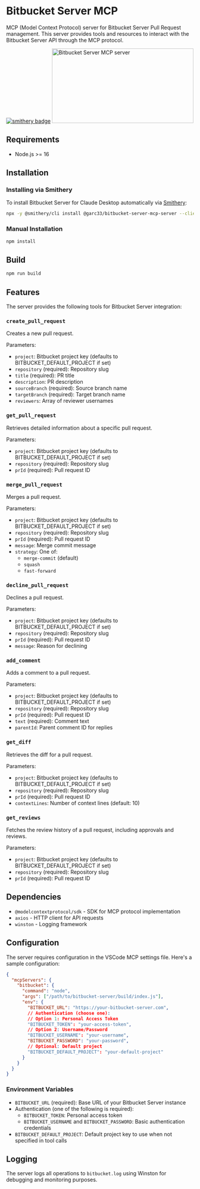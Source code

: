 # Bitbucket Server MCP

MCP (Model Context Protocol) server for Bitbucket Server Pull Request management. This server provides tools and resources to interact with the Bitbucket Server API through the MCP protocol.

[![smithery badge](https://smithery.ai/badge/@garc33/bitbucket-server-mcp-server)](https://smithery.ai/server/@garc33/bitbucket-server-mcp-server)
<a href="https://glama.ai/mcp/servers/jskr5c1zq3"><img width="380" height="200" src="https://glama.ai/mcp/servers/jskr5c1zq3/badge" alt="Bitbucket Server MCP server" /></a>

## Requirements

- Node.js >= 16

## Installation

### Installing via Smithery

To install Bitbucket Server for Claude Desktop automatically via [Smithery](https://smithery.ai/server/@garc33/bitbucket-server-mcp-server):

```bash
npx -y @smithery/cli install @garc33/bitbucket-server-mcp-server --client claude
```

### Manual Installation
```bash
npm install
```

## Build

```bash
npm run build
```

## Features

The server provides the following tools for Bitbucket Server integration:

### `create_pull_request`

Creates a new pull request.

Parameters:

- `project`: Bitbucket project key (defaults to BITBUCKET_DEFAULT_PROJECT if set)
- `repository` (required): Repository slug
- `title` (required): PR title
- `description`: PR description
- `sourceBranch` (required): Source branch name
- `targetBranch` (required): Target branch name
- `reviewers`: Array of reviewer usernames

### `get_pull_request`

Retrieves detailed information about a specific pull request.

Parameters:

- `project`: Bitbucket project key (defaults to BITBUCKET_DEFAULT_PROJECT if set)
- `repository` (required): Repository slug
- `prId` (required): Pull request ID

### `merge_pull_request`

Merges a pull request.

Parameters:

- `project`: Bitbucket project key (defaults to BITBUCKET_DEFAULT_PROJECT if set)
- `repository` (required): Repository slug
- `prId` (required): Pull request ID
- `message`: Merge commit message
- `strategy`: One of:
  - `merge-commit` (default)
  - `squash`
  - `fast-forward`

### `decline_pull_request`

Declines a pull request.

Parameters:

- `project`: Bitbucket project key (defaults to BITBUCKET_DEFAULT_PROJECT if set)
- `repository` (required): Repository slug
- `prId` (required): Pull request ID
- `message`: Reason for declining

### `add_comment`

Adds a comment to a pull request.

Parameters:

- `project`: Bitbucket project key (defaults to BITBUCKET_DEFAULT_PROJECT if set)
- `repository` (required): Repository slug
- `prId` (required): Pull request ID
- `text` (required): Comment text
- `parentId`: Parent comment ID for replies

### `get_diff`

Retrieves the diff for a pull request.

Parameters:

- `project`: Bitbucket project key (defaults to BITBUCKET_DEFAULT_PROJECT if set)
- `repository` (required): Repository slug
- `prId` (required): Pull request ID
- `contextLines`: Number of context lines (default: 10)

### `get_reviews`

Fetches the review history of a pull request, including approvals and reviews.

Parameters:

- `project`: Bitbucket project key (defaults to BITBUCKET_DEFAULT_PROJECT if set)
- `repository` (required): Repository slug
- `prId` (required): Pull request ID

## Dependencies

- `@modelcontextprotocol/sdk` - SDK for MCP protocol implementation
- `axios` - HTTP client for API requests
- `winston` - Logging framework

## Configuration

The server requires configuration in the VSCode MCP settings file. Here's a sample configuration:

```json
{
  "mcpServers": {
    "bitbucket": {
      "command": "node",
      "args": ["/path/to/bitbucket-server/build/index.js"],
      "env": {
        "BITBUCKET_URL": "https://your-bitbucket-server.com",
        // Authentication (choose one):
        // Option 1: Personal Access Token
        "BITBUCKET_TOKEN": "your-access-token",
        // Option 2: Username/Password
        "BITBUCKET_USERNAME": "your-username",
        "BITBUCKET_PASSWORD": "your-password",
        // Optional: Default project
        "BITBUCKET_DEFAULT_PROJECT": "your-default-project"
      }
    }
  }
}
```

### Environment Variables

- `BITBUCKET_URL` (required): Base URL of your Bitbucket Server instance
- Authentication (one of the following is required):
  - `BITBUCKET_TOKEN`: Personal access token
  - `BITBUCKET_USERNAME` and `BITBUCKET_PASSWORD`: Basic authentication credentials
- `BITBUCKET_DEFAULT_PROJECT`: Default project key to use when not specified in tool calls

## Logging

The server logs all operations to `bitbucket.log` using Winston for debugging and monitoring purposes.

